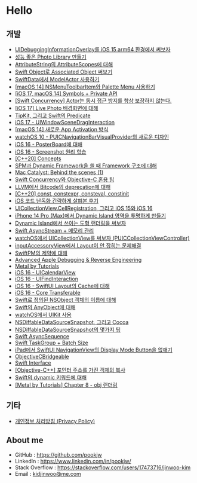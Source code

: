 # Hello

## 개발

- [UIDebuggingInformationOverlay를 iOS 15 arm64 환경에서 써보자](Develop/UIDebuggingInformationOverlay_iOS_15_arm64/article.md)
- [성능 좋은 Photo Library 만들기](Develop/Creating_Performance_Efficent_Photo_Library/article.md)
- [AttributeString의 AttributeScopes에 대해](Develop/About_AttributeScopes/article.md)
- [Swift Object로 Associated Object 써보기](Develop/Associated_Objects_with_Swift_Object/article.md)
- [SwiftData에서 ModelActor 사용하기](Develop/SwiftData_ModelActor/article.md)
- [[macOS 14] NSMenuToolbarItem와 Palette Menu 사용하기](Develop/macOS_14_NSMenuToolbarItem_Palette_Menu/article.md)
- [[iOS 17, macOS 14] Symbols + Private API](Develop/Miscellaneous_Symbols/article.md)
- [[Swift Concurrency] Actor는 동시 접근 방지를 항상 보장하지 않는다.](Develop/About_Actor_Concurrency/article.md)
- [[iOS 17] Live Photo 배경화면에 대해](Develop/iOS_17_Poster_Live_Photo/article.md)
- [TipKit, 그리고 Swift의 Predicate](Develop/TipKit_and_Predicate/article.md)
- [iOS 17 - UIWindowSceneDragInteraction](Develop/About_UIWindowSceneDragInteraction/article.md)
- [[macOS 14] 새로운 App Activation 방식](Develop/macOS_14_App_Activation/article.md)
- [watchOS 10 - PUICNavigationBarVisualProvider의 새로운 디자인](Develop/watchOS_10_NavigationBarDesign/article.md)
- [iOS 16 - PosterBoard에 대해](Develop/iOS_16_PosterBoard/article.md)
- [iOS 16 - Screenshot 원리 학습](Develop/iOS_16_Screenshot/article.md)
- [[C++20] Concepts](Develop/About_Cxx_Concepts/article.md)
- [SPM과 Dynamic Framework을 쓸 때 Framework 구조에 대해](Develop/SPM_and_Dynamic_Frameworks/article.md)
- [Mac Catalyst: Behind the scenes (1)](Develop/Mac_Catalyst_Behind_the_scenes_1/article.md)
- [Swift Concurrency와 Objective-C 혼용 팁](Develop/ObjC_Swift_Concurrency/article.md)
- [LLVM에서 Bitcode의 deprecation에 대해](Develop/About_Bitcode_Deprecation/article.md)
- [[C++20] const, constexpr, consteval, constinit](Develop/About_const_constexpr_consteval_constinit/article.md)
- [iOS 코드 난독화 간략하게 살펴본 후기](Develop/iOS_Code_Obfuscation/article.md)
- [UICollectionView.CellRegistration, 그리고 iOS 15와 iOS 16](Develop/UICollectionViewCellRegistration_iOS_16/article.md)
- [iPhone 14 Pro (Max)에서 Dynamic Island 영역을 투명하게 만들기](Develop/Aperture_with_Clear_Color/article.md)
- [Dynamic Island에서 쓰이는 도형 랜더링을 써보자](Develop/About_CAGainMapLayer/article.md)
- [Swift AsyncStream + 메모리 관리](Develop/Swift_AsyncStream_Memory_Management/article.md)
- [watchOS에서 UICollectionView를 써보자 (PUICCollectionViewController)](Develop/PUICCollectionViewController/article.md)
- [inputAccessoryView에서 Layout이 안 잡히는 문제해결](Develop/UIResponder_inputAccessoryView_Layout/article.md)
- [SwiftPM의 제약에 대해](Develop/AppleProductTypes_Limiations/article.md)
- [Advanced Apple Debugging & Reverse Engineering](Develop/Advanced_Apple_Debugging/article.md)
- [Metal by Tutorials](Develop/Metal_by_Tutorials/article.md)
- [iOS 16 - UICalendarView](Develop/UICalendarView/article.md)
- [iOS 16 - UIFindInteraction](Develop/UIFindInteraction/article.md)
- [iOS 16 - SwiftUI Layout의 Cache에 대해](Develop/SwiftUI_Layout_Cache/article.md)
- [iOS 16 - Core Transferable](Develop/About_CoreTransferable/article.md)
- [Swift로 정의된 NSObject 객체의 이름에 대해](Develop/Swift_Demangle/article.md)
- [Swift의 AnyObject에 대해](Develop/About_Swift_AnyObject/article.md)
- [watchOS에서 UIKit 사용](Develop/Native_UIKit_watchOS/article.md)
- [NSDiffableDataSourceSnapshot, 그리고 Cocoa](Develop/NSDiffableDataSourceSnapshot-And-Cocoa/article.md)
- [NSDiffableDataSourceSnapshot의 몇가지 팁](Develop/NSDiffableDataSourceSnapshot-Tips/article.md)
- [Swift AsyncSequence](Develop/Swift-AsyncSequence/article.md)
- [Swift TaskGroup + Batch Size](Develop/Swift_TaskGroup_Batch_Size/article.md)
- [iPad에서 SwiftUI NavigationView의 Display Mode Button을 없애기](Develop/Hide_SwiftUI_NavigationView_DisplayModeButton_iPad/article.md)
- [ObjectiveCBridgeable](Develop/About_ObjectiveCBridgeable/article.md)
- [Swift Interface](Develop/About_Swift_Interface/article.md)
- [[Objective-C++] 포인터 주소를 가진 객체의 복사](Develop/ObjCpp_Copying_Class/article.md)
- [Swift의 dynamic 키워드에 대해](Develop/About_Swift_dynamic_keyword/article.md)
- [[Metal by Tutorials] Chapter 8 - obj 랜더링](Develop/Metal_by_Tutorials_Chapter_8_obj/article.md)

## 기타

- [개인정보 처리방침 (Privacy Policy)](Privacy_Policy/index.md)

## About me

- GitHub : https://github.com/pookjw
- LinkedIn : https://www.linkedin.com/in/pookjw/
- Stack Overflow : https://stackoverflow.com/users/17473716/jinwoo-kim
- Email : kidjinwoo@me.com
